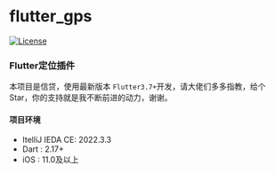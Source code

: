 # flutter_gps
[![License](https://img.shields.io/github/license/mashape/apistatus.svg)](https://codeup.aliyun.com/5e97f942f89c9700014a4f00/dmc-front/flutter_yxj)
### **Flutter定位插件**
本项目是信贷，使用最新版本 `Flutter3.7+`开发，请大佬们多多指教，给个 Star，你的支持就是我不断前进的动力，谢谢。

#### 项目环境
* ItelliJ IEDA CE: 2022.3.3
* Dart : 2.17+
* iOS : 11.0及以上


